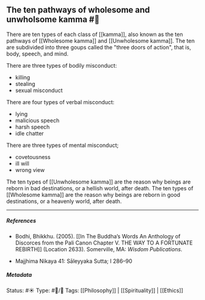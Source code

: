 ## The ten pathways of wholesome and unwholsome kamma #🧠 

There are ten types of each class of [[kamma]], also known as the ten pathways of [[Wholesome kamma]] and [[Unwholesome kamma]]. The ten are subdivided into three goups called the "three doors of action", that is, body, speech, and mind. 

There are three types of bodily misconduct:

- killing
- stealing
- sexual misconduct

There are four types of verbal misconduct:

- lying
- malicious speech
- harsh speech
- idle chatter

There are three types of mental misconduct; 

- covetousness
- ill will
- wrong view

The ten types of [[Unwholesome kamma]] are the reason why beings are reborn in bad destinations, or a hellish world, after death. The ten types of [[Wholesome kamma]] are the reason why beings are reborn in good destinations, or a heavenly world, after death.

___

##### References

- Bodhi, Bhikkhu. (2005). [[In The Buddha’s Words An Anthology of Discorces from the Pali Canon Chapter V. THE WAY TO A FORTUNATE REBIRTH]] (Location 2633). Somerville, MA: _Wisdom Publications_.

- Majjhima Nikaya 41: Sāleyyaka Sutta; I 286–90

##### Metadata
Status: #☀️ 
Type: #🔵/🔵 
Tags: [[Philosophy]] | [[Spirituality]] | [[Ethics]]
